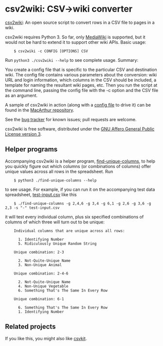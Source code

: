 # csv2wiki: CSV->wiki converter

[csv2wiki](csv2wiki): An open source script to convert rows in a CSV file to pages in a wiki.

csv2wiki requires Python 3.  So far, only
[MediaWiki](https://mediawiki.org/) is supported, but it would not be
hard to extend it to support other wiki APIs.  Basic usage: 

        $ csv2wiki -c CONFIG [OPTIONS] CSV

Run `python3 ./csv2wiki --help` to see complete usage.  Summary:

You create a config file that is specific to the particular CSV and
destination wiki.  The config file contains various parameters about
the conversion: wiki URL and login information, which columns in the
CSV should be included, a template for naming the resultant wiki
pages, etc.  Then you run the script at the command line, passing the
config file with the -c option and the CSV file as an argument.

A sample of csv2wiki in action (along with a
[config file](https://github.com/OpenTechStrategies/MacFound/blob/master/macfound-internal-csv2wiki-config.tmpl)
to drive it) can be found in the
[MacArthur repository](https://github.com/OpenTechStrategies/MacFound).

See the [bug
tracker](https://github.com/OpenTechStrategies/csv2wiki/issues) for
known issues; pull requests are welcome.

csv2wiki is free software, distributed under the [GNU Affero General
Public License version 3](LICENSE.md).

## Helper programs

Accompanying csv2wiki is a helper program,
[find-unique-columns](find-unique-columns), to help you quickly figure
out which columns (or combinations of columns) offer unique values
across all rows in the spreadsheet.  Run

        $ python3 ./find-unique-columns --help

to see usage.  For example, if you can run it on the accompanying test
data spreadsheet, [test-input.csv](test-input.csv) like this

        $ ./find-unique-columns -g 2,4,6 -g 3,4 -g 6,1 -g 2,6 -g 3,6 -g 2,3 -s "-" test-input.csv

it will test every individual column, plus six specified combinations
of columns of which three will turn out to be unique:

        Individual columns that are unique across all rows:
        
          1. Identifying Number
          5. Ridiculously Unique Random String
        
        Unique combination: 2-3
        
          2. Not-Quite-Unique Name
          3. Non-Unique Animal
        
        Unique combination: 2-4-6
        
          2. Not-Quite-Unique Name
          4. Non-Unique Vegetable
          6. Something That's The Same In Every Row
        
        Unique combination: 6-1
        
          6. Something That's The Same In Every Row
          1. Identifying Number
    
## Related projects

If you like this, you might also like [csvkit](http://csvkit.rtfd.org/).
